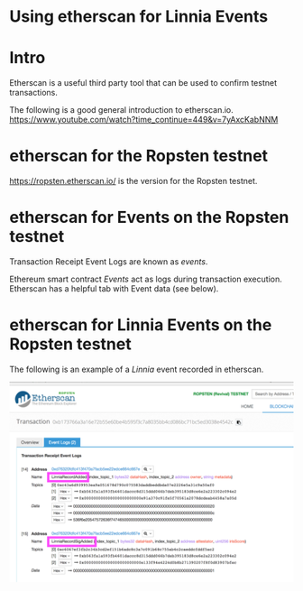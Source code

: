 # Using etherscan for Linnia Events

# Intro

Etherscan is a useful third party tool that can be used to confirm testnet transactions.

The following is a good general introduction to etherscan.io.
https://www.youtube.com/watch?time_continue=449&v=7yAxcKabNNM

# etherscan for the Ropsten testnet 

https://ropsten.etherscan.io/ is the version for the Ropsten testnet.

# etherscan for Events on the Ropsten testnet 

Transaction Receipt Event Logs are known as *events*.

Ethereum smart contract *Events* act as logs during transaction execution. Etherscan has a helpful tab with Event data (see below).

# etherscan for Linnia Events  on the Ropsten testnet 

The following is an example of a *Linnia* event recorded in etherscan.

![linnia Event Etherscan](linniaEventEtherscan.png)
